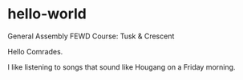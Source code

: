 # hello-world
General Assembly FEWD Course: Tusk &amp; Crescent

Hello Comrades.

I like listening to songs that sound like Hougang on a Friday morning. 
